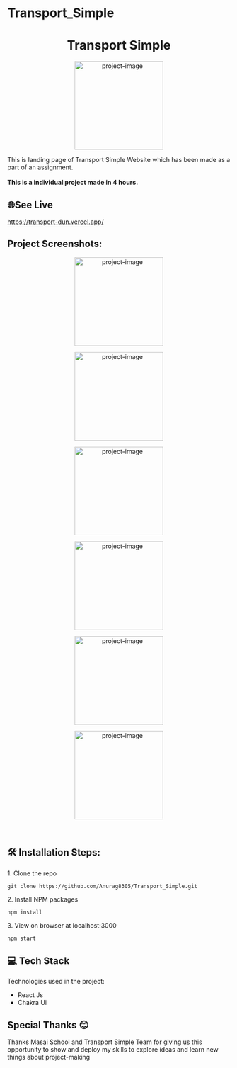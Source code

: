 # Transport_Simple
<h1 align="center" id="title">Transport Simple</h1>

<p align="center"><img src="https://www.transportsimple.com/redesign/images/logo.png" alt="project-image" height="200/"></p>

<p id="description">This is landing page of Transport Simple Website which has been made as a part of an assignment. <br><br><b>This is a individual project made in 4 hours.</b></p>

<h2>🌐See Live</h2>

https://transport-dun.vercel.app/

<h2>Project Screenshots:</h2>
<p align="center"><img src="https://github.com/Anurag8305/Transport_Simple/assets/106643486/e25d3c4e-1aeb-44c6-97e9-6cf1012f7b05" alt="project-image" height="200/"></p>
<p align="center"><img src="https://github.com/Anurag8305/Transport_Simple/assets/106643486/bf14a6b4-69eb-4ec3-a341-2fbb515bf32a" alt="project-image" height="200/"></p>
<p align="center"><img src="https://github.com/Anurag8305/Transport_Simple/assets/106643486/8f05c59c-1a24-446a-9020-d3db3f8489e2" alt="project-image" height="200/"></p>
<p align="center"><img src="https://github.com/Anurag8305/Transport_Simple/assets/106643486/eef084d3-5e32-4a95-ac4f-07ac9f24d731" alt="project-image" height="200/"></p>
<p align="center"><img src="https://github.com/Anurag8305/Transport_Simple/assets/106643486/d7368af0-9c89-4afa-8ca3-46bca2af41e4" alt="project-image" height="200/"></p>
<p align="center"><img src="https://github.com/Anurag8305/Transport_Simple/assets/106643486/14f6080a-bbbb-437e-b05e-f758f89f198a" alt="project-image" height="200/"></p>




<br>
<h2>🛠️ Installation Steps:</h2>

<p>1. Clone the repo</p>

```
git clone https://github.com/Anurag8305/Transport_Simple.git
```

<p>2. Install NPM packages</p>

```
npm install
```

<p>3. View on browser at localhost:3000</p>

```
npm start
```

  
  
<h2>💻 Tech Stack</h2>

Technologies used in the project:

*   React Js
*   Chakra Ui

<h2>Special Thanks 😊</h2>

<p>Thanks Masai School and Transport Simple Team for giving us this opportunity to show and deploy my skills to explore ideas and learn new things about project-making </p>
